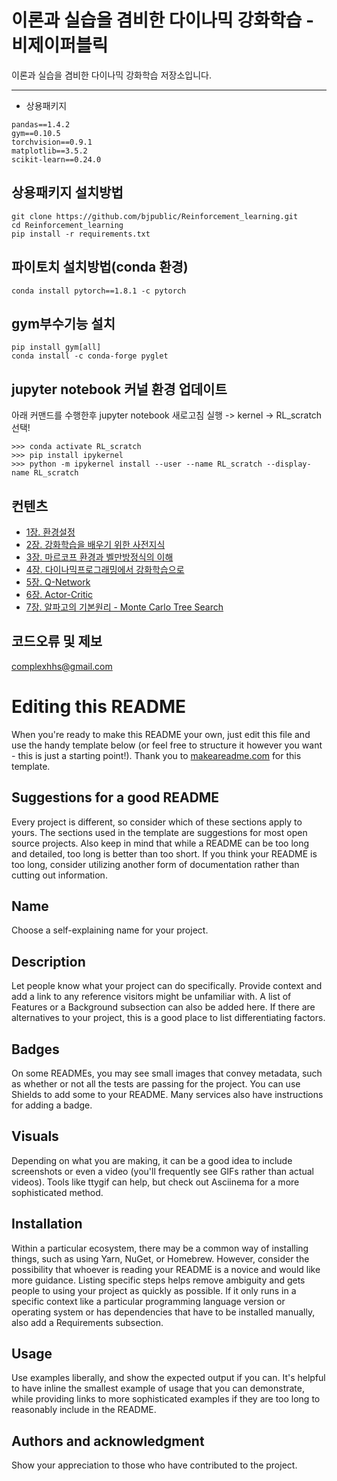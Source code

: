 # 이론과 실습을 겸비한 다이나믹 강화학습 - 비제이퍼블릭

이론과 실습을 겸비한 다이나믹 강화학습  저장소입니다. 

---

- 상용패키지
```
pandas==1.4.2
gym==0.10.5
torchvision==0.9.1
matplotlib==3.5.2
scikit-learn==0.24.0
```

## 상용패키지 설치방법
```
git clone https://github.com/bjpublic/Reinforcement_learning.git
cd Reinforcement_learning
pip install -r requirements.txt
```

## 파이토치 설치방법(conda 환경)
```
conda install pytorch==1.8.1 -c pytorch
```

## gym부수기능 설치
```
pip install gym[all]
conda install -c conda-forge pyglet
```


## jupyter notebook 커널 환경 업데이트
아래 커맨드를 수행한후 jupyter notebook 새로고침 실행 -> kernel -> RL_scratch 선택!
```
>>> conda activate RL_scratch
>>> pip install ipykernel
>>> python -m ipykernel install --user --name RL_scratch --display-name RL_scratch
```

## 컨텐츠
- [1장. 환경설정]()
- [2장. 강화학습을 배우기 위한 사전지식]()
- [3장. 마르코프 환경과 벨만방정식의 이해]()
- [4장. 다이나믹프로그래밍에서 강화학습으로]()
- [5장. Q-Network]()
- [6장. Actor-Critic]()
- [7장. 알파고의 기본원리 - Monte Carlo Tree Search]()


## 코드오류 및 제보
complexhhs@gmail.com


# Editing this README

When you're ready to make this README your own, just edit this file and use the handy template below (or feel free to structure it however you want - this is just a starting point!).  Thank you to [makeareadme.com](https://www.makeareadme.com/) for this template.

## Suggestions for a good README
Every project is different, so consider which of these sections apply to yours. The sections used in the template are suggestions for most open source projects. Also keep in mind that while a README can be too long and detailed, too long is better than too short. If you think your README is too long, consider utilizing another form of documentation rather than cutting out information.

## Name
Choose a self-explaining name for your project.

## Description
Let people know what your project can do specifically. Provide context and add a link to any reference visitors might be unfamiliar with. A list of Features or a Background subsection can also be added here. If there are alternatives to your project, this is a good place to list differentiating factors.

## Badges
On some READMEs, you may see small images that convey metadata, such as whether or not all the tests are passing for the project. You can use Shields to add some to your README. Many services also have instructions for adding a badge.

## Visuals
Depending on what you are making, it can be a good idea to include screenshots or even a video (you'll frequently see GIFs rather than actual videos). Tools like ttygif can help, but check out Asciinema for a more sophisticated method.

## Installation
Within a particular ecosystem, there may be a common way of installing things, such as using Yarn, NuGet, or Homebrew. However, consider the possibility that whoever is reading your README is a novice and would like more guidance. Listing specific steps helps remove ambiguity and gets people to using your project as quickly as possible. If it only runs in a specific context like a particular programming language version or operating system or has dependencies that have to be installed manually, also add a Requirements subsection.

## Usage
Use examples liberally, and show the expected output if you can. It's helpful to have inline the smallest example of usage that you can demonstrate, while providing links to more sophisticated examples if they are too long to reasonably include in the README.

## Authors and acknowledgment
Show your appreciation to those who have contributed to the project.
